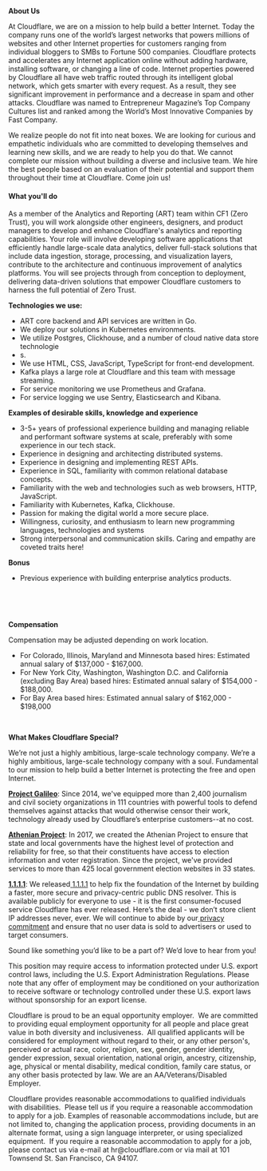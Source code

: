 <div class="content-intro">
	<div><strong>About Us</strong></div>
	<div>
		<p>At Cloudflare, we are on a mission to help build a better Internet. Today the company runs one of the world’s largest networks that powers millions of websites and other Internet properties for customers ranging from individual bloggers to SMBs to Fortune 500 companies. Cloudflare protects and accelerates any Internet application online without adding hardware, installing software, or changing a line of code. Internet properties powered by Cloudflare all have web traffic routed through its intelligent global network, which gets smarter with every request. As a result, they see significant improvement in performance and a decrease in spam and other attacks. Cloudflare was named to Entrepreneur Magazine’s Top Company Cultures list and ranked among the World’s Most Innovative Companies by Fast Company.&nbsp;</p>
		<p><span style="font-weight: 400;">We realize people do not fit into neat boxes. We are looking for curious and empathetic individuals who are committed to developing themselves and learning new skills, and we are ready to help you do that. We cannot complete our mission without building a diverse and inclusive team. We hire the best people based on an evaluation of their potential and support them throughout their time at Cloudflare. Come join us!&nbsp;</span></p>
	</div>
</div>
<h4>What you'll do</h4>
<p>As a member of the Analytics and Reporting (ART) team within CF1 (Zero Trust), you will work alongside other engineers, designers, and product managers to develop and enhance Cloudflare's analytics and reporting capabilities. Your role will involve developing software applications that efficiently handle large-scale data analytics, deliver full-stack solutions that include data ingestion, storage, processing, and visualization layers, contribute to the architecture and continuous improvement of analytics platforms. You will see projects through from conception to deployment, delivering data-driven solutions that empower Cloudflare customers to harness the full potential of Zero Trust.&nbsp;</p>
<p><strong>Technologies we use:</strong></p>
<ul>
	<li>ART core backend and API services are written in Go.</li>
	<li>We deploy our solutions in Kubernetes environments.</li>
	<li>We utilize Postgres, Clickhouse, and a number of cloud native data store technologie</li>
	<li>s.</li>
	<li>We use HTML, CSS, JavaScript, TypeScript for front-end development.</li>
	<li>Kafka plays a large role at Cloudflare and this team with message streaming.</li>
	<li>For service monitoring we use Prometheus and Grafana.</li>
	<li>For service logging we use Sentry, Elasticsearch and Kibana.</li>
</ul>
<p><strong>Examples of desirable skills, knowledge and experience</strong></p>
<ul>
	<li>3-5+ years of professional experience building and managing reliable and performant software systems at scale, preferably with some experience in our tech stack.</li>
	<li>Experience in designing and architecting distributed systems.</li>
	<li>Experience in designing and implementing REST APIs.</li>
	<li>Experience in SQL, familiarity with common relational database concepts.</li>
	<li>Familiarity with the web and technologies such as web browsers, HTTP, JavaScript.</li>
	<li>Familiarity with Kubernetes, Kafka, Clickhouse.</li>
	<li>Passion for making the digital world a more secure place.</li>
	<li>Willingness, curiosity, and enthusiasm to learn new programming languages, technologies and systems</li>
	<li>Strong interpersonal and communication skills. Caring and empathy are coveted traits here!</li>
</ul>
<p><strong>Bonus</strong></p>
<ul>
	<li>Previous experience with building enterprise analytics products.</li>
</ul>
<p>&nbsp;</p>
<p>&nbsp;</p>
<p><strong>Compensation</strong></p>
<p><span style="font-weight: 400;">Compensation may be adjusted depending on work location.</span></p>
<ul>
	<li style="font-weight: 400;"><span data-sheets-root="1">For Colorado, Illinois, Maryland and Minnesota based hires: Estimated annual salary of $137,000 - $167,000.</span></li>
	<li style="font-weight: 400;"><span data-sheets-root="1">For New York City, Washington, Washington D.C. and California (excluding Bay Area) based hires: Estimated annual salary of $154,000 - $188,000.</span></li>
	<li style="font-weight: 400;"><span data-sheets-root="1">For Bay Area based hires: Estimated annual salary of $162,000 - $198,000</span></li>
</ul>
<p>&nbsp;</p>
<div class="content-conclusion">
	<p><strong>What Makes Cloudflare Special?</strong></p>
	<p><span style="font-weight: 400;">We’re not just a highly ambitious, large-scale technology company. We’re a highly ambitious, large-scale technology company with a soul. Fundamental to our mission to help build a better Internet is protecting the free and open Internet.</span></p>
	<p><a href="https://blog.cloudflare.com/protecting-free-expression-online/"><strong>Project Galileo</strong></a><span style="font-weight: 400;">: Since 2014, we've equipped more than 2,400 journalism and civil society organizations in 111 countries with powerful tools to defend themselves against attacks that would otherwise censor their work, technology already used by Cloudflare’s enterprise customers--at no cost.</span></p>
	<p><strong><a href="https://www.cloudflare.com/athenian/">Athenian Project</a></strong><span style="font-weight: 400;">: In 2017, we created the Athenian Project to ensure that state and local governments have the highest level of protection and reliability for free, so that their constituents have access to election information and voter registration. Since the project, we've provided services to more than 425 local government election websites in 33 states.</span></p>
	<p><a href="https://1.1.1.1/"><strong>1.1.1.1</strong></a><span style="font-weight: 400;">: We released</span><a href="https://1.1.1.1/"> <span style="font-weight: 400;">1.1.1.1</span></a><span style="font-weight: 400;"> to help fix the foundation of the Internet by building a faster, more secure and privacy-centric public DNS resolver. This is available publicly for everyone to use - it is the first consumer-focused service Cloudflare has ever released. Here’s the deal - we don’t store client IP addresses never, ever. We will continue to abide by our</span><a href="https://developers.cloudflare.com/1.1.1.1/privacy/public-dns-resolver"> privacy commitment</a><span style="font-weight: 400;"> and ensure that no user data is sold to advertisers or used to target consumers.</span></p>
	<p><span style="font-weight: 400;">Sound like something you’d like to be a part of? We’d love to hear from you!</span></p>
	<p><span style="font-weight: 400;">This position may require access to information protected under U.S. export control laws, including the U.S. Export Administration Regulations. Please note that any offer of employment may be conditioned on your authorization to receive software or technology controlled under these U.S. export laws without sponsorship for an export license.</span></p>
	<p><span style="font-weight: 400;">Cloudflare is proud to be an equal opportunity employer. &nbsp;We are committed to providing equal employment opportunity for all people and place great value in both diversity and inclusiveness. &nbsp;All qualified applicants will be considered for employment without regard to their, or any other person's, perceived or actual</span> <span style="font-weight: 400;">race, color, religion, sex, gender, gender identity, gender expression, sexual orientation, national origin, ancestry, citizenship, age, physical or mental disability, medical condition, family care status, or any other basis protected by law. </span><span style="font-weight: 400;">We are an AA/Veterans/Disabled Employer.</span></p>
	<p><span style="font-weight: 400;">Cloudflare provides reasonable accommodations to qualified individuals with disabilities. &nbsp;Please tell us if you require a reasonable accommodation to apply for a job. Examples of reasonable accommodations include, but are not limited to, changing the application process, providing documents in an alternate format, using a sign language interpreter, or using specialized equipment. &nbsp;If you require a reasonable accommodation to apply for a job, please contact us via e-mail at </span><span style="font-weight: 400;">hr@cloudflare.com</span><span style="font-weight: 400;"> or via mail at 101 Townsend St. San Francisco, CA 94107.</span></p>
</div>